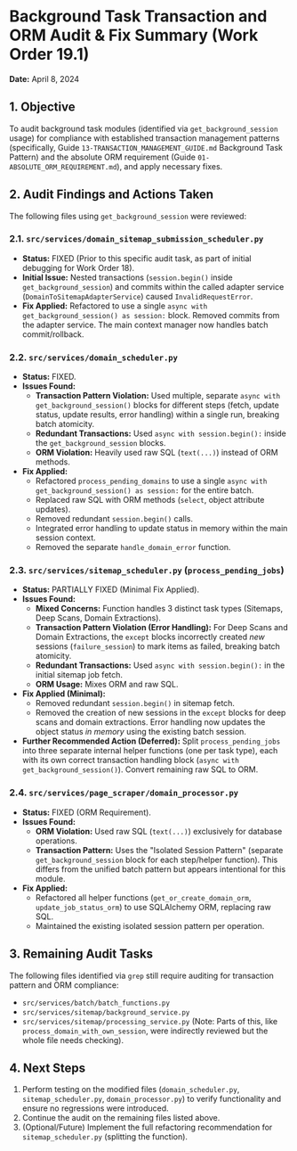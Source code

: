 # Background Task Transaction and ORM Audit & Fix Summary (Work Order 19.1)

**Date:** April 8, 2024

## 1. Objective

To audit background task modules (identified via `get_background_session` usage) for compliance with established transaction management patterns (specifically, Guide `13-TRANSACTION_MANAGEMENT_GUIDE.md` Background Task Pattern) and the absolute ORM requirement (Guide `01-ABSOLUTE_ORM_REQUIREMENT.md`), and apply necessary fixes.

## 2. Audit Findings and Actions Taken

The following files using `get_background_session` were reviewed:

### 2.1. `src/services/domain_sitemap_submission_scheduler.py`

- **Status:** FIXED (Prior to this specific audit task, as part of initial debugging for Work Order 18).
- **Initial Issue:** Nested transactions (`session.begin()` inside `get_background_session`) and commits within the called adapter service (`DomainToSitemapAdapterService`) caused `InvalidRequestError`.
- **Fix Applied:** Refactored to use a single `async with get_background_session() as session:` block. Removed commits from the adapter service. The main context manager now handles batch commit/rollback.

### 2.2. `src/services/domain_scheduler.py`

- **Status:** FIXED.
- **Issues Found:**
  - **Transaction Pattern Violation:** Used multiple, separate `async with get_background_session()` blocks for different steps (fetch, update status, update results, error handling) within a single run, breaking batch atomicity.
  - **Redundant Transactions:** Used `async with session.begin():` inside the `get_background_session` blocks.
  - **ORM Violation:** Heavily used raw SQL (`text(...)`) instead of ORM methods.
- **Fix Applied:**
  - Refactored `process_pending_domains` to use a single `async with get_background_session() as session:` for the entire batch.
  - Replaced raw SQL with ORM methods (`select`, object attribute updates).
  - Removed redundant `session.begin()` calls.
  - Integrated error handling to update status in memory within the main session context.
  - Removed the separate `handle_domain_error` function.

### 2.3. `src/services/sitemap_scheduler.py` (`process_pending_jobs`)

- **Status:** PARTIALLY FIXED (Minimal Fix Applied).
- **Issues Found:**
  - **Mixed Concerns:** Function handles 3 distinct task types (Sitemaps, Deep Scans, Domain Extractions).
  - **Transaction Pattern Violation (Error Handling):** For Deep Scans and Domain Extractions, the `except` blocks incorrectly created _new_ sessions (`failure_session`) to mark items as failed, breaking batch atomicity.
  - **Redundant Transactions:** Used `async with session.begin():` in the initial sitemap job fetch.
  - **ORM Usage:** Mixes ORM and raw SQL.
- **Fix Applied (Minimal):**
  - Removed redundant `session.begin()` in sitemap fetch.
  - Removed the creation of new sessions in the `except` blocks for deep scans and domain extractions. Error handling now updates the object status _in memory_ using the existing batch session.
- **Further Recommended Action (Deferred):** Split `process_pending_jobs` into three separate internal helper functions (one per task type), each with its own correct transaction handling block (`async with get_background_session()`). Convert remaining raw SQL to ORM.

### 2.4. `src/services/page_scraper/domain_processor.py`

- **Status:** FIXED (ORM Requirement).
- **Issues Found:**
  - **ORM Violation:** Used raw SQL (`text(...)`) exclusively for database operations.
  - **Transaction Pattern:** Uses the "Isolated Session Pattern" (separate `get_background_session` block for each step/helper function). This differs from the unified batch pattern but appears intentional for this module.
- **Fix Applied:**
  - Refactored all helper functions (`get_or_create_domain_orm`, `update_job_status_orm`) to use SQLAlchemy ORM, replacing raw SQL.
  - Maintained the existing isolated session pattern per operation.

## 3. Remaining Audit Tasks

The following files identified via `grep` still require auditing for transaction pattern and ORM compliance:

- `src/services/batch/batch_functions.py`
- `src/services/sitemap/background_service.py`
- `src/services/sitemap/processing_service.py` (Note: Parts of this, like `process_domain_with_own_session`, were indirectly reviewed but the whole file needs checking).

## 4. Next Steps

1.  Perform testing on the modified files (`domain_scheduler.py`, `sitemap_scheduler.py`, `domain_processor.py`) to verify functionality and ensure no regressions were introduced.
2.  Continue the audit on the remaining files listed above.
3.  (Optional/Future) Implement the full refactoring recommendation for `sitemap_scheduler.py` (splitting the function).
